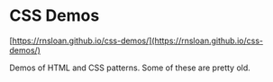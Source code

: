 # CSS Demos

[https://rnsloan.github.io/css-demos/](https://rnsloan.github.io/css-demos/)

Demos of HTML and CSS patterns. Some of these are pretty old.
